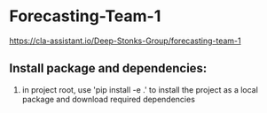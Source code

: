 # Forecasting-Team-1

https://cla-assistant.io/Deep-Stonks-Group/forecasting-team-1

## Install package and dependencies:
1. in project root, use 'pip install -e .' to install the project as a local package and download required dependencies
